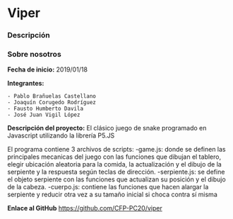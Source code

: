 ﻿# Viper
### Descripción

### Sobre nosotros

**Fecha de inicio:** 2019/01/18

**Integrantes:**

    - Pablo Brañuelas Castellano 
    - Joaquín Corugedo Rodríguez
    - Fausto Humberto Davila
    - José Juan Vigil López
  
**Descripción del proyecto:**
El clásico juego de snake programado en Javascript utilizando la librería P5.JS

El programa contiene 3 archivos de scripts:
-game.js: donde se definen las principales mecanicas del juego con las funciones que dibujan el tablero, 
elegir ubicación aleatoria para la comida, la actualización y el dibujo de la serpiente y la respuesta 
según teclas de dirección.
-serpiente.js: se define el objeto serpiente con las funciones que actualizan su posición y el dibujo de la cabeza.
-cuerpo.js: contiene las funciones que hacen alargar la serpiente y reducir otra vez a su tamaño inicial si choca
contra sí misma  

**Enlace al GitHub**
https://github.com/CFP-PC20/viper